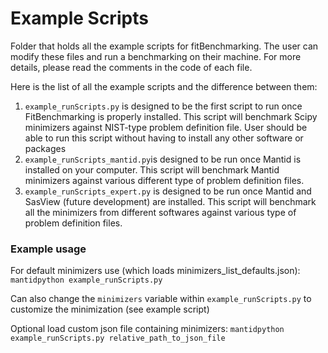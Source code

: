 # Example Scripts

Folder that holds all the example scripts for fitBenchmarking. The user can modify these files and run a benchmarking on their machine. For more details, please read the comments in the code of each file.

Here is the list of all the example scripts and the difference between them:
1. `example_runScripts.py` is designed to be the first script to run once FitBenchmarking is properly installed. This script will benchmark Scipy minimizers against NIST-type problem definition file. User should be able to run this script without having to install any other software or packages
2. `example_runScripts_mantid.py`is designed to be run once Mantid is installed on your computer. This script will benchmark Mantid minimizers against various different type of problem definition files.
3. `example_runScripts_expert.py` is designed to be run once Mantid and SasView (future development) are installed. This script will benchmark all the minimizers from different softwares against various type of problem definition files.
### Example usage

For default minimizers use (which loads minimizers_list_defaults.json):
`mantidpython example_runScripts.py`

Can also change the `minimizers` variable within `example_runScripts.py` to customize the minimization (see example script)

Optional load custom json file containing minimizers:
`mantidpython example_runScripts.py relative_path_to_json_file`
